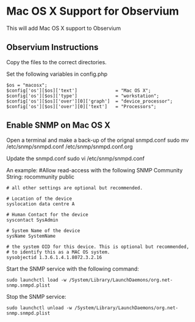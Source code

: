 # Mac OS X Support for Observium
This will add Mac OS X support to Observium

## Observium Instructions
Copy the files to the correct directories.

Set the following variables in config.php

	$os = "macosx";
	$config['os'][$os]['text']              = "Mac OS X";
	$config['os'][$os]['type']              = "workstation";
	$config['os'][$os]['over'][0]['graph']  = "device_processor";
	$config['os'][$os]['over'][0]['text']   = "Processors";

## Enable SNMP on Mac OS X
Open a terminal and make a back-up of the orignal snmpd.conf
	sudo mv /etc/snmp/snmpd.conf /etc/snmp/snmpd.conf.org

Update the snmpd.conf
	sudo vi /etc/snmp/snmpd.conf

An example:
	#Allow read-access with the following SNMP Community String:
	rocommunity public
		
	# all other settings are optional but recommended.
	
	# Location of the device
	syslocation data centre A
	
	# Human Contact for the device
	syscontact SysAdmin
	
	# System Name of the device
	sysName SystemName
	
	# the system OID for this device. This is optional but recommended,
	# to identify this as a MAC OS system.
	sysobjectid 1.3.6.1.4.1.8072.3.2.16

Start the SNMP service with the following command:

	sudo launchctl load -w /System/Library/LaunchDaemons/org.net-snmp.snmpd.plist

Stop the SNMP service:

	sudo launchctl unload -w /System/Library/LaunchDaemons/org.net-snmp.snmpd.plist

